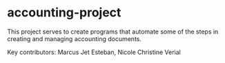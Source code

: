# accounting-project
This project serves to create programs that automate some of the steps in creating and managing accounting documents.

Key contributors: 
Marcus Jet Esteban,
Nicole Christine Verial 
